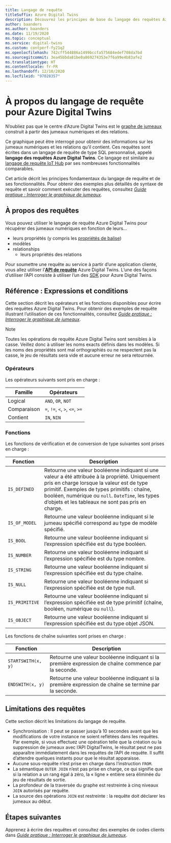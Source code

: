 ```yaml
---
title: Langage de requête
titleSuffix: Azure Digital Twins
description: Découvrez les principes de base du langage des requêtes Azure Digital Twins.
author: baanders
ms.author: baanders
ms.date: 11/19/2020
ms.topic: conceptual
ms.service: digital-twins
ms.custom: contperf-fy21q2
ms.openlocfilehash: 742cff544886a1499bccfa575684edef708da7bd
ms.sourcegitcommit: 3ea45bbda81be0a869274353e7f6a99e4b83afe2
ms.translationtype: HT
ms.contentlocale: fr-FR
ms.lasthandoff: 12/10/2020
ms.locfileid: "97028357"
---
```

# <a name="about-the-query-language-for-azure-digital-twins"></a>À propos du langage de requête pour Azure Digital Twins

N’oubliez pas que le centre d’Azure Digital Twins est le [graphe de jumeaux](concepts-twins-graph.md) construit à partir des jumeaux numériques et des relations. 

Ce graphique peut être interrogé pour obtenir des informations sur les jumeaux numériques et les relations qu’il contient. Ces requêtes sont écrites dans un langage de requête de type SQL personnalisé, appelé **langage des requêtes Azure Digital Twins**. Ce langage est similaire au [langage de requête IoT Hub](../iot-hub/iot-hub-devguide-query-language.md) par ses nombreuses fonctionnalités comparables.

Cet article décrit les principes fondamentaux du langage de requête et de ses fonctionnalités. Pour obtenir des exemples plus détaillés de syntaxe de requête et savoir comment exécuter des requêtes, consultez [*Guide pratique : Interroger le graphique de jumeaux*](how-to-query-graph.md).

## <a name="about-the-queries"></a>À propos des requêtes

Vous pouvez utiliser le langage de requête Azure Digital Twins pour récupérer des jumeaux numériques en fonction de leurs...
* leurs propriétés (y compris les [propriétés de balise](how-to-use-tags.md))
* modèles
* relationships
  - leurs propriétés des relations

Pour soumettre une requête au service à partir d’une application cliente, vous allez utiliser l’[**API de requête**](/rest/api/digital-twins/dataplane/query) Azure Digital Twins. L’une des façons d’utiliser l’API consiste à utiliser l’un des [SDK](how-to-use-apis-sdks.md#overview-data-plane-apis) pour Azure Digital Twins.

## <a name="reference-expressions-and-conditions"></a>Référence : Expressions et conditions

Cette section décrit les opérateurs et les fonctions disponibles pour écrire des requêtes Azure Digital Twins. Pour obtenir des exemples de requête illustrant l’utilisation de ces fonctionnalités, consultez [*Guide pratique : Interroger le graphique de jumeaux*](how-to-query-graph.md).

> [!NOTE]
> Toutes les opérations de requête Azure Digital Twins sont sensibles à la casse. Veillez donc à utiliser les noms exacts définis dans les modèles. Si les noms des propriétés sont mal orthographiés ou ne respectent pas la casse, le jeu de résultats sera vide et aucune erreur ne sera retournée.

### <a name="operators"></a>Opérateurs

Les opérateurs suivants sont pris en charge :

| Famille | Opérateurs |
| --- | --- |
| Logical |`AND`, `OR`, `NOT` |
| Comparaison | `=`, `!=`, `<`, `>`, `<=`, `>=` |
| Contient | `IN`, `NIN` |

### <a name="functions"></a>Fonctions

Les fonctions de vérification et de conversion de type suivantes sont prises en charge :

| Fonction | Description |
| -------- | ----------- |
| `IS_DEFINED` | Retourne une valeur booléenne indiquant si une valeur a été attribuée à la propriété. Uniquement pris en charge lorsque la valeur est de type primitif. Exemples de types primitifs : chaîne, booléen, numérique ou `null`. `DateTime`, les types d’objets et les tableaux ne sont pas pris en charge. |
| `IS_OF_MODEL` | Retourne une valeur booléenne indiquant si le jumeau spécifié correspond au type de modèle spécifié. |
| `IS_BOOL` | Retourne une valeur booléenne indiquant si l’expression spécifiée est du type booléen. |
| `IS_NUMBER` | Retourne une valeur booléenne indiquant si l’expression spécifiée est du type nombre. |
| `IS_STRING` | Retourne une valeur booléenne indiquant si l’expression spécifiée est du type chaîne. |
| `IS_NULL` | Retourne une valeur booléenne indiquant si l’expression spécifiée est de type null. |
| `IS_PRIMITIVE` | Retourne une valeur booléenne indiquant si l’expression spécifiée est de type primitif (chaîne, booléen, numérique ou `null`). |
| `IS_OBJECT` | Retourne une valeur booléenne indiquant si l’expression spécifiée est du type objet JSON. |

Les fonctions de chaîne suivantes sont prises en charge :

| Fonction | Description |
| -------- | ----------- |
| `STARTSWITH(x, y)` | Retourne une valeur booléenne indiquant si la première expression de chaîne commence par la seconde. |
| `ENDSWITH(x, y)` | Retourne une valeur booléenne indiquant si la première expression de chaîne se termine par la seconde. |

## <a name="query-limitations"></a>Limitations des requêtes

Cette section décrit les limitations du langage de requête.

* Synchronisation : Il peut se passer jusqu’à 10 secondes avant que les modifications de votre instance ne soient reflétées dans les requêtes. Par exemple, si vous effectuez une opération telle que la création ou la suppression de jumeaux avec l’API DigitalTwins, le résultat peut ne pas apparaître immédiatement dans les requêtes de l’API de requête. Il suffit d’attendre quelques instants pour que le résultat apparaisse.
* Aucune sous-requête n’est prise en charge dans l’instruction `FROM`.
* La sémantique `OUTER JOIN` n’est pas prise en charge, ce qui signifie que si la relation a un rang égal à zéro, la « ligne » entière sera éliminée du jeu de résultats de sortie.
* La profondeur de la traversée du graphe est restreinte à cinq niveaux `JOIN` autorisés par requête.
* La source des opérations `JOIN` est restreinte : la requête doit déclarer les jumeaux au début.

## <a name="next-steps"></a>Étapes suivantes

Apprenez à écrire des requêtes et consultez des exemples de codes clients dans [*Guide pratique : Interroger le graphique de jumeaux*](how-to-query-graph.md).